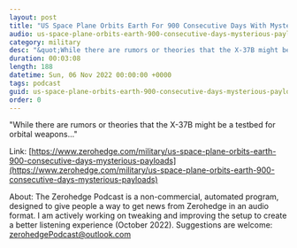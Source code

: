 ```yaml
---
layout: post
title: "US Space Plane Orbits Earth For 900 Consecutive Days With Mysterious Payloads "
audio: us-space-plane-orbits-earth-900-consecutive-days-mysterious-payloads-0
category: military
desc: "&quot;While there are rumors or theories that the X-37B might be a testbed for orbital weapons...&quot; "
duration: 00:03:08
length: 188
datetime: Sun, 06 Nov 2022 00:00:00 +0000
tags: podcast
guid: us-space-plane-orbits-earth-900-consecutive-days-mysterious-payloads-0
order: 0
---
```

&quot;While there are rumors or theories that the X-37B might be a testbed for orbital weapons...&quot; 

Link: [https://www.zerohedge.com/military/us-space-plane-orbits-earth-900-consecutive-days-mysterious-payloads](https://www.zerohedge.com/military/us-space-plane-orbits-earth-900-consecutive-days-mysterious-payloads)

About: The Zerohedge Podcast is a non-commercial, automated program, designed to give people a way to get news from Zerohedge in an audio format.  I am actively working on tweaking and improving the setup to create a better listening experience (October 2022).  Suggestions are welcome: [zerohedgePodcast@outlook.com](mailto:zerohedgePodcast@outlook.com)